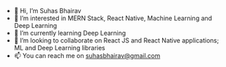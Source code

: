 - 👋 Hi, I’m Suhas Bhairav
- 👀 I’m interested in MERN Stack, React Native,  Machine Learning and Deep Learning 
- 🌱 I’m currently learning Deep Learning 
- 💞️ I’m looking to collaborate on React JS and React Native applications; ML and Deep Learning libraries 
- 📫 You can reach me on suhasbhairav@gmail.com

<!---
suhasbhairav/suhasbhairav is a ✨ special ✨ repository because its `README.md` (this file) appears on your GitHub profile.
You can click the Preview link to take a look at your changes.
--->

